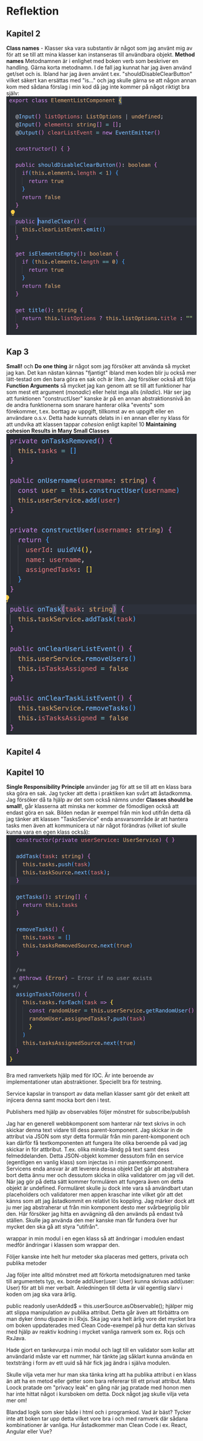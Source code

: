 # Reflektion

## Kapitel 2

**Class names** - Klasser ska vara substantiv är något som jag använt mig av för att se till att mina klasser kan instanseras till användbara objekt. **Method names** Metodnamnen är i enlighet med boken verb som beskriver en handling. Gärna korta metodnamn. I de fall jag kunnat har jag även använd get/set och is. Ibland har jag även använt t.ex. "shouldDisableClearButton" vilket säkert kan ersättas med "is..." och jag skulle gärna se att någon annan kom med sådana förslag i min kod då jag inte kommer på något riktigt bra själv:
![2](bilder/kap2.png)

## Kap 3

**Small!** och **Do one thing** är något som jag försöker att använda så mycket jag kan. Det kan nästan kännas "fjantigt" ibland men koden blir ju också mer lätt-testad om den bara göra en sak och är liten. Jag försöker också att följa **Function Arguments** så mycket jag kan genom att se till att funktioner har som mest ett argument (_monadic_) eller helst inga alls (_niladic_). Här ser jag att funktionen "constructUser" kanske är på en annan abstraktionsnivå än de andra funktionerna som snarare hanterar olika "events" som förekommer, t.ex. borttag av uppgift, tillkomst av en uppgift eller en användare o.s.v. Detta hade kunnats delats in i en annan eller ny klass för att undvika att klassen tappar _cohesion_ enligt kapitel 10 **Maintaining cohesion Results in Many Small Classes**
![3](bilder/kap3.png)

## Kapitel 4

## Kapitel 10

**Single Responsibility Principle** använder jag för att se till att en klass bara ska göra en sak. Jag tycker att detta i praktiken kan svårt att åstadkomma. Jag försöker då ta hjälp av det som också nämns under **Classes should be small!**, går klasserna att minska ner kommer de fömodligen också att endast göra en sak. Bilden nedan är exempel från min kod utifrån detta då jag tänker att klassen "TasksService" enda ansvarsområde är att hantera tasks men även att kommunicera ut när något förändras (vilket iof skulle kunna vara en egen klass också):
![SRP](bilder/srp.png)

Bra med ramverkets hjälp med för IOC. Är inte beroende av implementationer utan abstraktioner. Speciellt bra för testning.

Service kapslar in transport av data mellan klasser samt gör det enkelt att injicera denna samt mocka bort den i test.

Publishers med hjälp av observables följer mönstret för subscribe/publish

Jag har en generell webbkomponent som hanterar när text skrivs in och skickar denna text vidare till dess parent-komponent. Jag skickar in de attribut via JSON som styr detta formulär från min parent-komponent och kan därför få textkomponenten att fungera lite olika beroende på vad jag skickar in för attbribut. T.ex. olika minsta-ländg på text samt dess felmeddelanden. Detta JSON-objekt kommer dessutom från en service (egentligen en vanlig klass) som injectas in i min parentkomponent. Servicens enda ansvar är att leverera dessa objekt Det går att abstrahera bort detta ännu mer och dessutom skicka in olika validatorer om jag vill det. När jag gör på detta sätt kommer formulären att fungera även om detta objekt är undefined. Formuläret skulle ju dock inte vara så användbart utan placeholders och validatorer men appen kraschar inte vilket gör att det känns som att jag åstadkommit en relativt lös koppling. Jag märker dock att ju mer jag abstraherar ut från min komponent desto mer svårbegriplig blir den. Här försöker jag hitta en avvägning då den används på endast två ställen. Skulle jag använda den mer kanske man får fundera över hur mycket den ska gå att styra "utifrån".

wrappar in min modul i en egen klass så att ändringar i modulen endast medför ändringar i klassen som wrappar den.

Följer kanske inte helt hur metoder ska placeras med getters, privata och publika metoder

Jag följer inte alltid mönstret med att förkorta metodsignaturen med tanke till argumentets typ, ex. borde addUser(user: User) kunna skrivas add(user: User) för att bli mer verbalt. Anledningen till detta är väl egentlig slarv i koden om jag ska vara ärlig.

public readonly userAdded$ = this.userSource.asObservable(); hjälper mig att slippa manipulation av publika attribut. Detta går även att förbättra om man dyker önnu djupare in i Rxjs. Ska jag vara helt ärlig vore det mycket bra om boken uppdaterades med Clean Code-exempel på hur detta kan skrivas med hjälp av reaktiv kodning i mycket vanliga ramverk som ex. Rxjs och RxJava.

Hade gjort en tankevurpa i min modul och lagt till en validator som kollar att användarid måste var ett nummer, här tänkte jag såklart kunna använda en textsträng i form av ett uuid så här fick jag ändra i själva modulen.

Skulle vilja veta mer hur man ska tänka kring att ha publika attribut i en klass än att ha en metod eller getter som bara refererar till ett privat attribut. Mats Loock pratade om "privacy leak" en gång när jag pratade med honon men har inte hittat något i kursboken om detta. Dock något jag skulle vilja veta mer om!

Blandad logik som sker både i html och i programkod. Vad är bäst? Tycker inte att boken tar upp detta vilket vore bra i och med ramverk där sådana kombinationer är vanliga. Hur åstadkommer man Clean Code i ex. React, Angular eller Vue?
